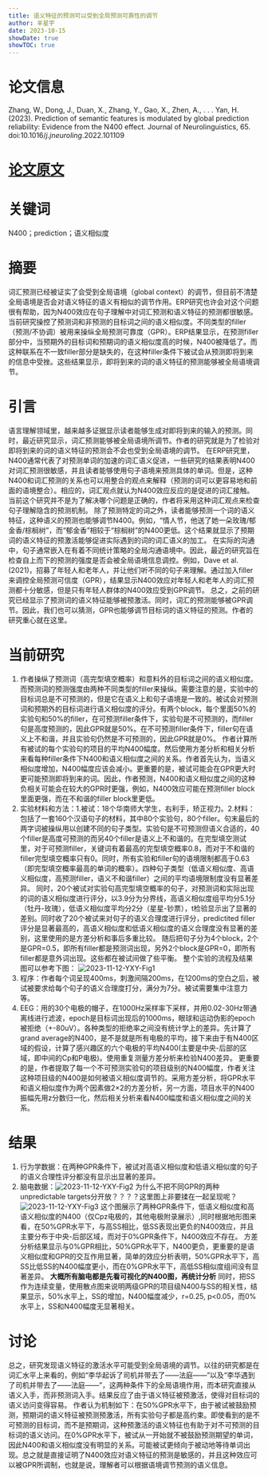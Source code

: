 ```yaml
---
title: 语义特征的预测可以受到全局预测可靠性的调节
author: 羊星宇
date: 2023-10-15
showDate: true
showTOC: true
---
```

# 论文信息
Zhang, W., Dong, J., Duan, X., Zhang, Y., Gao, X., Zhen, A., . . . Yan, H. (2023). Prediction of semantic features is modulated by global prediction reliability: Evidence from the N400 effect. Journal of Neurolinguistics, 65. doi:10.1016/*j.jneuroling*.2022.101109
# [论文原文](../Source_Files/2023-11-12-YXY.pdf)
# 关键词
N400；prediction；语义相似度
# 摘要
词汇预测已经被证实了会受到全局语境（global context）的调节，但目前不清楚全局语境是否会对语义特征的语义有相似的调节作用。ERP研究也许会对这个问题很有帮助，因为N400效应在句子理解中对词汇预测和语义特征的预测都很敏感。当前研究操控了预测词和非预测的目标词之间的语义相似度。不同类型的filler（预测/不协调）被用来操纵全局预测可靠度（GPR）。ERP结果显示，在预测filler部分中，当预期外的目标词和预期词的语义相似度高的时候，N400被降低了。而这种联系在不一致filler部分是缺失的，在这种filler条件下被试会从预测即将到来的信息中受挫。这些结果显示，即将到来的词的语义特征的预测能够被全局语境调节。
# 引言
语言理解领域里，越来越多证据显示读者能够生成对即将到来的输入的预测。同时，最近研究显示，词汇预测能够被全局语境所调节。作者的研究就是为了检验对即将到来的词的语义特征的预测会不会也受到全局语境的调节。
在ERP研究里，N400通常代表了对预测单词的加速的词汇语义促进，一些研究的结果表明N400对词汇预测很敏感，并且读者能够使用句子语境来预测具体的单词。但是，这种N400和词汇预测的关系也可以用整合的观点来解释（预测的词可以更容易地和前面的语境整合）。相应的，词汇观点就认为N400效应反应的是促进的词汇接触。当前这个研究并不是为了解决哪个问题是正确的，作者将采用这种词汇观点来检查句子理解隐含的预测机制。
除了预测特定的词之外，读者能够预测一个词的语义特征，这种语义的预测也能够调节N400。例如，“情人节，他送了她一朵玫瑰/郁金香/棕榈树”，而“郁金香”相较于“棕榈树”的N400更低。这个结果就显示了预期词的语义特征的预激活能够促进实际遇到的词的词汇语义的加工。
在实际的沟通中，句子通常嵌入在有着不同统计策略的全局沟通语境中。因此，最近的研究旨在检查自上而下的预测的强度是否会被全局语境信息调控。例如，Dave et al.(2021)，招募了年轻人和老年人，并让他们听不同的句子来理解。通过加入filler来调控全局预测可信度（GPR），结果显示N400效应对年轻人和老年人的词汇预测都十分敏感，但是只有年轻人群体的N400效应受到GPR调节。
总之，之前的研究已经显示了预测词的语义特征能够被预激活。同时，词汇的预测能够被GPR调节。因此，我们也可以猜测，GPR也能够调节目标词的语义特征的预测。作者的研究重心就在这里。
# 当前研究
1. 作者操纵了预测词（高完型填空概率）和意料外的目标词之间的语义相似度。而预测词的预测强度由两种不同类型的filler来操纵。需要注意的是，实验中的目标词总是不可预测的，但是它在语义上和句子语境是一致的。被试会对预测词和预期外的目标词进行语义相似度的评分。有两个block，每个里面50%的实验句和50%的filler，在可预测filler条件下，实验句是不可预测的，而filler句是高度预测的，因此GPR就是50%。在不可预测filler条件下，filler句在语义上不和谐，并且实验句仍然是不可预测的，因此GPR就是0%。
作者计算所有被试的每个实验句的项目的平均N400幅度。然后使用方差分析和相关分析来看每种filler条件下N400和语义相似度之间的关系。作者首先认为，当语义相似度增加，N400幅度应该会减小。更重要的是，被试可能会在GPR更大时更可能预测即将到来的词。因此，作者预测，N400和语义相似度之间的这种负相关可能会在较大的GPR时更强，例如，N400效应可能在预测filler block里面更强，而在不和谐的filler block里更低。
2. 实验材料和方法：1.被试：18个华南师大学生，右利手，矫正视力。2.材料：包括了一套160个汉语句子的材料，其中80个实验句，80个filler。句末最后的两字词被操纵用以创建不同的句子类型。实验句是不可预测但语义合适的，40个filler是高度可预测的而另40个filler是语义上不和谐的。在完型填空测试里，对于可预测filler，关键词有着最高的完型填空概率0.8，而对于不和谐的filler完型填空概率只有0。同时，所有实验和filler句的语境限制都高于0.63（即完型填空概率最高的单词的概率）。四种句子类型（低语义相似度、高语义相似度，高预测filler，语义不和谐filler）之间的平均语境限制度没有显著差异。
同时，20个被试对实验句高完型填空概率的句子，对预测词和实际出现的词的语义相似度进行评分，以3.9分为分界线，高语义相似度组平均分5.1分（牡丹-玫瑰），低语义相似度平均分2分（星星-钞票），t检验显示出了显著的差别。同时收了20个被试来对句子的语义合理度进行评分，predictited filler评分是显著最高的，高语义相似度和低语义相似度的语义合理度没有显著的差别，这里使用的是方差分析和事后多重比较。
随后把句子分为4个block，2个是GPR=0.5，即所有filler都是预测词出现，另外2个block是GPR=0，即所有filler都是意外词出现。这些都在被试间做了些平衡。
整个实验的流程及结果图可以参考下图：
![2023-11-12-YXY-Fig1](../Supporting_Information/2023-11-12-YXY-Fig1.png)
3. 程序：作者每个词呈现400ms，刺激间隔200ms，在1200ms的空白之后，被试被要求给每个句子的语义合理度打分，满分为7分。被试需要集中注意力等。
4. EEG：用的30个电极的帽子，在1000Hz采样率下采样，并用0.02-30Hz带通离线进行滤波，epoch是目标词出现后的1000ms，眼球和运动伪影的epoch被拒绝（+-80uV）。各种类型的拒绝率之间没有统计学上的差异。先计算了grand average的N400，是不是就是所有电极的平均，接下来由于有N400区域的假设，计算了感兴趣区的六个电极的平均N400(主要是中央-后部的区域，即中间的Cp和P电极)。使用重复测量方差分析来检验N400差异。
更重要的是，作者提取了每一个不可预测实验句的项目级别的N400幅度，作者关注这种项目级的N400是如何被语义相似度调节的。采用方差分析，将GPR水平和语义相似度作为两个因素做2×2的方差分析，另一方面，项目水平的N400振幅先用z分数归一化，然后相关分析来看N400幅度和语义相似度之间的关系。
# 结果
1. 行为学数据：在两种GPR条件下，被试对高语义相似度和低语义相似度的句子的语义合理性评分都没有显示出显著的差异。
2. 脑电数据：![2023-11-12-YXY-Fig2](../Supporting_Information/2023-11-12-YXY-Fig2.png)
为什么不把不同GPR的两种unpredictable targets分开放？？？？这里图上非要揉在一起呈现呢？
![2023-11-12-YXY-Fig3](../Supporting_Information/2023-11-12-YXY-Fig3.png)
这个图展示了两种GPR条件下，低语义相似度和高语义相似度的N400（仅Cpz电极的，其他电极附录展示）,同时根据地形图来看，在50%GPR水平下，与高SS相比，低SS表现出更负的N400效应，并且主要分布于中央-后部区域，而对于0%GPR条件下，N400效应不存在。
方差分析结果显示与0%GPR相比，50%GPR水平下，N400更负，更重要的是语义相似度和GPR的交互作用显著，简单的效应分析表明，50%GPR水平下，高SS比低SS的N400幅度更小，而在0%GPR水平下，高低SS相似度组间没有显著差异。
**大概所有脑电都是先看可视化的N400图，再统计分析**
同时，把SS作为连续变量，使用散点图来说明两级GPR的项目级N400与SS的相关性，结果显示，50%水平上，SS的增加，N400幅度减少，r=0.25, p<0.05，而0%水平上，SS和N400幅度无显著相关。
# 讨论
总之，研究发现语义特征的激活水平可能受到全局语境的调节。以往的研究都是在词汇水平上来看的，例如“李华起诉了司机并带去了——法庭——”以及“李华遇到了司机并带去了——法庭——”，这两种条件下的全局语境作用，而本研究直接从语义入手，而非预测词入手。结果反应了由于语义特征被预激活，使得对目标词的语义访问变得容易。
作者认为机制如下：在50%GPR水平下，由于被试被鼓励预测，预期词的语义特征被预测预激活，所有实验句子都是高约束。即使看到的是不可预测的目标词，而不是预期词，这种预激活的语义特征也有助于对不可预测的目标词的语义访问。在0%GPR水平下，被试从一开始就不被鼓励预测期望的单词，因此N400和语义相似度没有明显的关系。可能被试更倾向于被动地等待单词出现。总之就是直接证明了N400效应对语义特征的预测是敏感的，并且这种效应可以被GPR所调制，也就是说，理解者可以根据语境调节预测的语义信息。